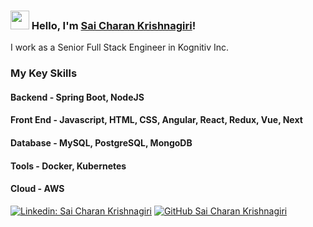 ### <img src="https://media.giphy.com/media/hvRJCLFzcasrR4ia7z/giphy.gif" width="30px"> Hello, I'm [Sai Charan Krishnagiri](https://github.com/charan94)!
I work as a Senior Full Stack Engineer in Kognitiv Inc.

### My Key Skills

#### Backend - Spring Boot, NodeJS
#### Front End - Javascript, HTML, CSS, Angular, React, Redux, Vue, Next
#### Database - MySQL, PostgreSQL, MongoDB
#### Tools - Docker, Kubernetes
#### Cloud - AWS

[![Linkedin: Sai Charan Krishnagiri](https://img.shields.io/badge/-saicharank-blue?style=flat-square&logo=Linkedin&logoColor=white&link=https://www.linkedin.com/in/sai-charan-krishnagiri/)](https://www.linkedin.com/in/sai-charan-krishnagiri/)
[![GitHub Sai Charan Krishnagiri](https://img.shields.io/github/followers/charan94?label=follow&style=social)](https://github.com/charan94)
